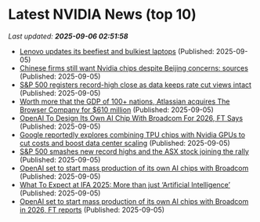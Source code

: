 # Latest NVIDIA News (top 10)
_Last updated: **2025-09-06 02:51:58**_

- [Lenovo updates its beefiest and bulkiest laptops](https://www.theverge.com/news/771674/lenovo-thinkpad-p16-gen-3-ifa) (Published: 2025-09-05)
- [Chinese firms still want Nvidia chips despite Beijing concerns: sources](https://biztoc.com/x/4b24286012f45461) (Published: 2025-09-05)
- [S&P 500 registers record-high close as data keeps rate cut views intact](https://economictimes.indiatimes.com/markets/stocks/news/sp-500-registers-record-high-close-as-data-keeps-rate-cut-views-intact/articleshow/123709478.cms) (Published: 2025-09-05)
- [Worth more that the GDP of 100+ nations, Atlassian acquires The Browser Company for $610 million](https://economictimes.indiatimes.com/news/international/us/worth-more-that-the-gdp-of-100-nations-atlassian-acquires-the-browser-company-for-610-million/articleshow/123709297.cms) (Published: 2025-09-05)
- [OpenAI To Design Its Own AI Chip With Broadcom For 2026, FT Says](https://www.ndtvprofit.com/technology/openai-to-design-its-own-ai-chip-with-broadcom-for-2026-ft-says) (Published: 2025-09-05)
- [Google reportedly explores combining TPU chips with Nvidia GPUs to cut costs and boost data center scaling](https://www.digitimes.com/news/a20250904PD234/google-chips-nvidia-tpu-data-center.html) (Published: 2025-09-05)
- [S&P 500 smashes new record highs and the ASX stock joining the rally](https://www.fool.com.au/2025/09/05/sp-500-smashes-new-record-highs-and-the-asx-stock-joining-the-rally/) (Published: 2025-09-05)
- [OpenAI set to start mass production of its own AI chips with Broadcom](https://biztoc.com/x/3948874f4be6dbc9) (Published: 2025-09-05)
- [What To Expect at IFA 2025: More than just ‘Artificial Intelligence’](https://www.yankodesign.com/2025/09/04/what-to-expect-at-ifa-2025-more-than-just-artificial-intelligence/) (Published: 2025-09-05)
- [OpenAI set to start mass production of its own AI chips with Broadcom in 2026, FT reports](https://www.channelnewsasia.com/business/openai-set-start-mass-production-its-own-ai-chips-broadcom-2026-ft-reports-5333796) (Published: 2025-09-05)
